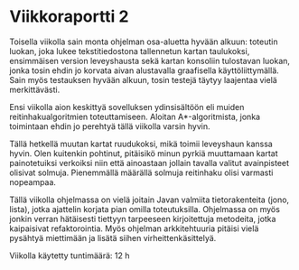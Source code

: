 # Viikkoraportti 2

Toisella viikolla sain monta ohjelman osa-aluetta hyvään alkuun: toteutin luokan, joka lukee tekstitiedostona tallennetun kartan taulukoksi, ensimmäisen version leveyshausta sekä kartan konsoliin tulostavan luokan, jonka tosin ehdin jo korvata aivan alustavalla graafisella käyttöliittymällä. Sain myös testauksen hyvään alkuun, tosin testejä täytyy laajentaa vielä merkittävästi.

Ensi viikolla aion keskittyä sovelluksen ydinsisältöön eli muiden reitinhakualgoritmien toteuttamiseen. Aloitan A*-algoritmista, jonka toimintaan ehdin jo perehtyä tällä viikolla varsin hyvin.

Tällä hetkellä muutan kartat ruudukoksi, mikä toimii leveyshaun kanssa hyvin. Olen kuitenkin pohtinut, pitäisikö minun pyrkiä muuttamaan kartat painotetuiksi verkoiksi niin että ainoastaan jollain tavalla valitut avainpisteet olisivat solmuja. Pienemmällä määrällä solmuja reitinhaku olisi varmasti nopeampaa.

Tällä viikolla ohjelmassa on vielä joitain Javan valmiita tietorakenteita (jono, lista), jotka ajattelin korjata pian omilla toteutuksilla. Ohjelmassa on myös jonkin verran hätäisesti tiettyyn tarpeeseen kirjoitettuja metodeita, jotka kaipaisivat refaktorointia. Myös ohjelman arkkitehtuuria pitäisi vielä pysähtyä miettimään ja lisätä siihen virheittenkäsittelyä.

Viikolla käytetty tuntimäärä: 12 h

